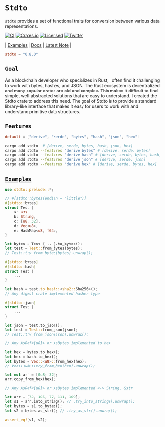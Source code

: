 # **`Stdto`**

`stdto` provides a set of functional traits for conversion between various data representations.

[![CI][ci-badge]][ci-url]
[![Crates.io][crates-badge]][crates-url]
[![Licensed][license-badge]][license-url]
[![Twitter][twitter-badge]][twitter-url]

[ci-badge]: https://github.com/just-do-halee/stdto/actions/workflows/ci.yml/badge.svg
[crates-badge]: https://img.shields.io/crates/v/stdto.svg?labelColor=383636
[license-badge]: https://img.shields.io/crates/l/stdto?labelColor=383636
[twitter-badge]: https://img.shields.io/twitter/follow/do_halee?style=flat&logo=twitter&color=4a4646&labelColor=333131&label=just-do-halee
[ci-url]: https://github.com/just-do-halee/stdto/actions
[twitter-url]: https://twitter.com/do_halee
[crates-url]: https://crates.io/crates/stdto
[license-url]: https://github.com/just-do-halee/stdto

| [Examples](./examples/) | [Docs](https://docs.rs/stdto) | [Latest Note](./CHANGELOG.md) |

```toml
stdto = "0.8.0"
```

## **`Goal`**

As a blockchain developer who specializes in Rust, I often find it challenging to work with bytes, hashes, and JSON. The Rust ecosystem is decentralized and many popular crates are old and complex. This makes it difficult to find simple, well-abstracted solutions that are easy to understand. I created the Stdto crate to address this need. The goal of Stdto is to provide a standard library-like interface that makes it easy for users to work with and understand primitive data structures.

## **`Features`**

```toml
default = ["derive", "serde", "bytes", "hash", "json", "hex"]
```
```sh
cargo add stdto  # [derive, serde, bytes, hash, json, hex]
cargo add stdto --features "derive bytes" # [derive, serde, bytes]
cargo add stdto --features "derive hash" # [derive, serde, bytes, hash]
cargo add stdto --features "derive json" # [derive, serde, json]
cargo add stdto --features "derive hex" # [derive, serde, bytes, hex]
```

## [**`Examples`**](./examples/)

```rust
use stdto::prelude::*;
```

```rust
// #[stdto::bytes(endian = "little")]
#[stdto::bytes]
struct Test {
    a: u32,
    b: String,
    c: [u8; 32],
    d: Vec<u8>,
    e: HashMap<u8, f64>,
}

let bytes = Test { .. }.to_bytes();
let test = Test::from_bytes(bytes);
// Test::try_from_bytes(bytes).unwrap();
```

```rust
#[stdto::bytes]
#[stdto::hash]
struct Test {
    ...
}

let hash = test.to_hash::<sha2::Sha256>();
// Any digest crate implemented hasher type
```

```rust
#[stdto::json]
struct Test {
    ...
}

let json = test.to_json();
let test = Test::from_json(json);
// Test::try_from_json(json).unwrap();
```

```rust
// Any AsRef<[u8]> or AsBytes implemented to hex

let hex = bytes.to_hex();
let hex = hash.to_hex();
let bytes = Vec::<u8>::from_hex(hex);
// Vec::<u8>::try_from_hex(hex).unwrap();

let mut arr = [0u8; 32];
arr.copy_from_hex(hex);
```

```rust
// Any AsRef<[u8]> or AsBytes implemented <-> String, &str

let arr = [72, 105, 77, 111, 109];
let s1 = arr.into_string(); // .try_into_string().unwrap();
let bytes = s1.to_bytes();
let s2 = bytes.as_str(); // .try_as_str().unwrap();

assert_eq!(s1, s2);
```
